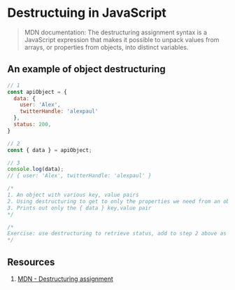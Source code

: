 # Destructuing in JavaScript

> MDN documentation: The destructuring assignment syntax is a JavaScript expression that makes it possible to unpack values from arrays, or properties from objects, into distinct variables.


## An example of object destructuring

```javascript 
// 1
const apiObject = {
  data: {
    user: 'Alex', 
    twitterHandle: 'alexpaul'
  }, 
  status: 200, 
}

// 2 
const { data } = apiObject; 

// 3
console.log(data); 
// { user: 'Alex', twitterHandle: 'alexpaul' }

/*
1. An object with various key, value pairs 
2. Using destructuring to get to only the properties we need from an object.
3. Prints out only the { data } key,value pair 
*/

/*
Exercise: use destructuring to retrieve status, add to step 2 above as we can use comma delimeters to include more properties for destructuring
*/
```

## Resources 

1. [MDN - Destructuring assignment](https://developer.mozilla.org/en-US/docs/Web/JavaScript/Reference/Operators/Destructuring_assignment)
